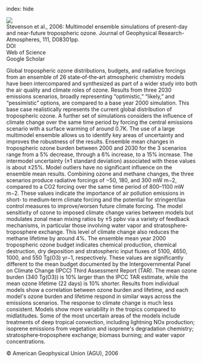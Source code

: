 index: hide

<div class="Citation">
    <div class="Citation-thumb CitationThumb-linked"  data-href="https://doi.org/10.1029/2005jd006338">
      <img src="https://static.claimspace.cloud/climate-study-static/refs/thumbs/8/Stevenson_et_al_2006-thumb.png" />
    </div>

  <div class="Citation-body">
    <div class="Citation-text">Stevenson et al., 2006: Multimodel ensemble simulations of present-day and near-future tropospheric ozone. <span class="Article-journal">Journal of Geophysical Research-Atmospheres, </span><span class="Article-volume">111, </span>D08301pp.</div>
    <div class="Citation-links">
      <div class="CitationLink" data-href="https://doi.org/10.1029/2005jd006338">
        <div class="CitationLink-icon CitationLink-Doi"></div>
        <div class="CitationLink-text">DOI</div>
      </div>
      <div class="CitationLink" data-href="http://cel.webofknowledge.com/InboundService.do?customersID=atyponcel&smartRedirect=yes&mode=FullRecord&IsProductCode=Yes&product=CEL&Init=Yes&Func=Frame&action=retrieve&SrcApp=literatum&SrcAuth=atyponcel&SID=7CNc3cIRaBKjGbSujFM&UT=WOS:000237412100003">
        <div class="CitationLink-icon CitationLink-Isi"></div>
        <div class="CitationLink-text">Web of Science</div>
      </div>
      <div class="CitationLink" data-href="https://scholar.google.com/scholar?q=10.1029/2005jd006338">
        <div class="CitationLink-icon CitationLink-Scholar"></div>
        <div class="CitationLink-text">Google Scholar</div>
      </div>
    </div>
  </div>
</div>

Global tropospheric ozone distributions, budgets, and radiative forcings from an ensemble of 26 state‐of‐the‐art atmospheric chemistry models have been intercompared and synthesized as part of a wider study into both the air quality and climate roles of ozone. Results from three 2030 emissions scenarios, broadly representing “optimistic,” “likely,” and “pessimistic” options, are compared to a base year 2000 simulation. This base case realistically represents the current global distribution of tropospheric ozone. A further set of simulations considers the influence of climate change over the same time period by forcing the central emissions scenario with a surface warming of around 0.7K. The use of a large multimodel ensemble allows us to identify key areas of uncertainty and improves the robustness of the results. Ensemble mean changes in tropospheric ozone burden between 2000 and 2030 for the 3 scenarios range from a 5% decrease, through a 6% increase, to a 15% increase. The intermodel uncertainty (±1 standard deviation) associated with these values is about ±25%. Model outliers have no significant influence on the ensemble mean results. Combining ozone and methane changes, the three scenarios produce radiative forcings of −50, 180, and 300 mW m−2, compared to a CO2 forcing over the same time period of 800–1100 mW m−2. These values indicate the importance of air pollution emissions in short‐ to medium‐term climate forcing and the potential for stringent/lax control measures to improve/worsen future climate forcing. The model sensitivity of ozone to imposed climate change varies between models but modulates zonal mean mixing ratios by ±5 ppbv via a variety of feedback mechanisms, in particular those involving water vapor and stratosphere‐troposphere exchange. This level of climate change also reduces the methane lifetime by around 4%. The ensemble mean year 2000 tropospheric ozone budget indicates chemical production, chemical destruction, dry deposition and stratospheric input fluxes of 5100, 4650, 1000, and 550 Tg(O3) yr−1, respectively. These values are significantly different to the mean budget documented by the Intergovernmental Panel on Climate Change (IPCC) Third Assessment Report (TAR). The mean ozone burden (340 Tg(O3)) is 10% larger than the IPCC TAR estimate, while the mean ozone lifetime (22 days) is 10% shorter. Results from individual models show a correlation between ozone burden and lifetime, and each model's ozone burden and lifetime respond in similar ways across the emissions scenarios. The response to climate change is much less consistent. Models show more variability in the tropics compared to midlatitudes. Some of the most uncertain areas of the models include treatments of deep tropical convection, including lightning NOx production; isoprene emissions from vegetation and isoprene's degradation chemistry; stratosphere‐troposphere exchange; biomass burning; and water vapor concentrations.

<div class="Citation-copy">
&copy; American Geophysical Union (AGU), 2006
</div>